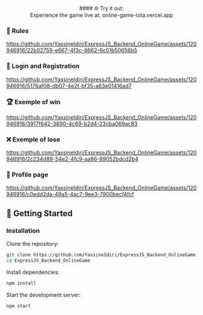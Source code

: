 
<div align="center">
#### 🌐 Try it out:<br>
Experience the game live at: online-game-iota.vercel.app
</div>

### 📖 Rules

https://github.com/YassineIdiri/ExpressJS_Backend_OnlineGame/assets/120946916/22b02759-e667-4f3c-8662-6c01b50656b5

### 🔐 Login and Registration

https://github.com/YassineIdiri/ExpressJS_Backend_OnlineGame/assets/120946916/5176af08-db07-4e2f-bf35-a63e01416ad7

### 🏆 Exemple of win

https://github.com/YassineIdiri/ExpressJS_Backend_OnlineGame/assets/120946916/3917f642-3890-4c69-b2d4-23cba069ac83

### ❌ Exemple of lose

https://github.com/YassineIdiri/ExpressJS_Backend_OnlineGame/assets/120946916/2c234d89-54e2-4fc9-aa86-89052bdcd2b4

### 📄 Profile page

https://github.com/YassineIdiri/ExpressJS_Backend_OnlineGame/assets/120946916/c0edd2da-49a5-4ac7-9ee3-7900becf4fcf

## 🚀 Getting Started

### Installation

Clone the repository:
``` bash
git clone https://github.com/YassineIdiri/ExpressJS_Backend_OnlineGame.git
cd ExpressJS_Backend_OnlineGame
```

Install dependencies:
```bash
npm install
```

 Start the development server:
```bash
npm start
```
